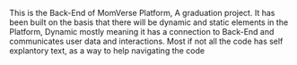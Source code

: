 This is the Back-End of MomVerse Platform, A graduation project.
It has been built on the basis that there will be dynamic and static elements in the Platform, Dynamic mostly meaning it has a connection to Back-End and communicates user data and interactions.
Most if not all the code has self explantory text, as a way to help navigating the code
